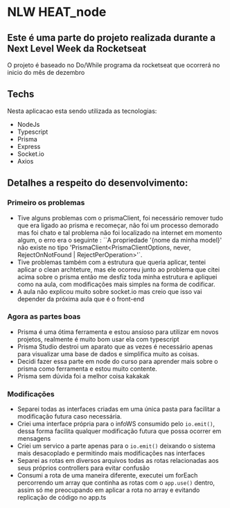 # NLW HEAT_node

## Este é uma parte do projeto realizada durante a Next Level Week da Rocketseat

O projeto é baseado no Do/While programa da rocketseat que ocorrerá no inicio do mês de dezembro

## Techs

Nesta aplicacao esta sendo utilizada as tecnologias:

- NodeJs
- Typescript
- Prisma
- Express
- Socket.io
- Axios

## Detalhes a respeito do desenvolvimento:

### Primeiro os problemas

- Tive alguns problemas com o prismaClient, foi necessário remover tudo que era ligado ao prisma e recomeçar, não foi um processo demorado mas foi chato e tal problema não foi localizado na internet em momento algum, o erro era o seguinte : ``A propriedade '{nome da minha model}' não existe no tipo 'PrismaClient<PrismaClientOptions, never, RejectOnNotFound | RejectPerOperation>'`.
- Tive problemas também com a estrutura que queria aplicar, tentei aplicar o clean archteture, mas ele ocorreu junto ao problema que citei acima sobre o prisma então me desfiz toda minha estrutura e apliquei como na aula, com modificações mais simples na forma de codificar.
- A aula não explicou muito sobre socket.io mas creio que isso vai depender da próxima aula que é o front-end

### Agora as partes boas

- Prisma é uma ótima ferramenta e estou ansioso para utilizar em novos projetos, realmente é muito bom usar ela com typescript
- Prisma Studio destroi um aparato que as vezes é necessário apenas para visualizar uma base de dados e simplifica muito as coisas.
- Decidi fazer essa parte em node do curso para aprender mais sobre o prisma como ferramenta e estou muito contente.
- Prisma sem dúvida foi a melhor coisa kakakak

### Modificações

- Separei todas as interfaces criadas em uma única pasta para facilitar a modificação futura caso necessária.
- Criei uma interface própria para o infoWS consumido pelo `io.emit()`, dessa forma facilita qualquer modificação futura que possa ocorrer em mensagens
- Criei um servico a parte apenas para o `io.emit()` deixando o sistema mais desacoplado e permitindo mais modificações nas interfaces
- Separei as rotas em diversos arquivos todas as rotas relacionadas aos seus próprios controllers para evitar confusão
- Consumi a rota de uma maneira diferente, executei um forEach percorrendo um array que continha as rotas com o `app.use()` dentro, assim só me preocupando em aplicar a rota no array e evitando replicação de código no app.ts
